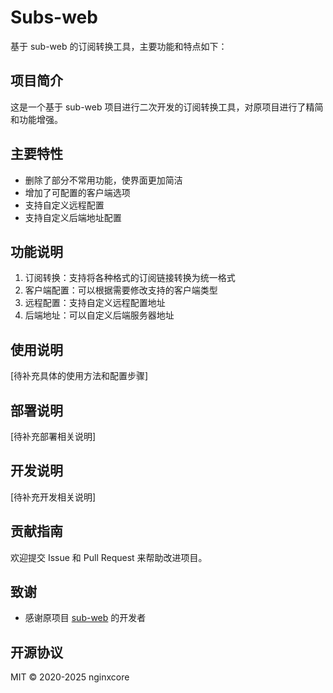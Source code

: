 # Subs-web

基于 sub-web 的订阅转换工具，主要功能和特点如下：

## 项目简介
这是一个基于 sub-web 项目进行二次开发的订阅转换工具，对原项目进行了精简和功能增强。

## 主要特性
- 删除了部分不常用功能，使界面更加简洁
- 增加了可配置的客户端选项
- 支持自定义远程配置
- 支持自定义后端地址配置

## 功能说明
1. 订阅转换：支持将各种格式的订阅链接转换为统一格式
2. 客户端配置：可以根据需要修改支持的客户端类型
3. 远程配置：支持自定义远程配置地址
4. 后端地址：可以自定义后端服务器地址

## 使用说明
[待补充具体的使用方法和配置步骤]

## 部署说明
[待补充部署相关说明]

## 开发说明
[待补充开发相关说明]

## 贡献指南
欢迎提交 Issue 和 Pull Request 来帮助改进项目。

## 致谢
- 感谢原项目 [sub-web](https://github.com/CareyWang/sub-web) 的开发者

## 开源协议
MIT © 2020-2025 nginxcore
